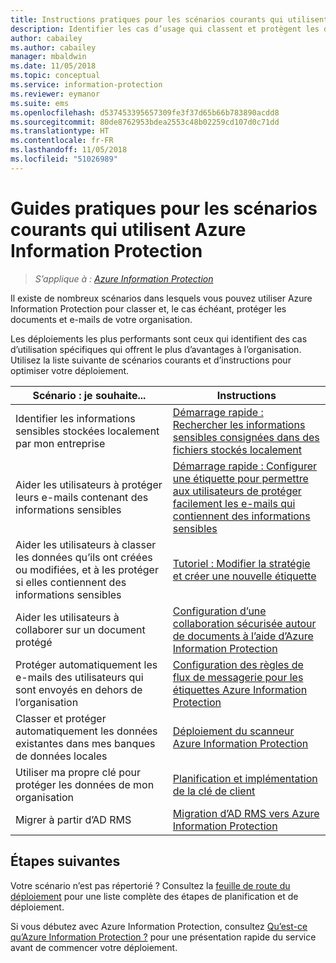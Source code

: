 ```yaml
---
title: Instructions pratiques pour les scénarios courants qui utilisent Azure Information Protection.
description: Identifier les cas d’usage qui classent et protègent les données de votre organisation à l’aide d’Azure Information Protection.
author: cabailey
ms.author: cabailey
manager: mbaldwin
ms.date: 11/05/2018
ms.topic: conceptual
ms.service: information-protection
ms.reviewer: eymanor
ms.suite: ems
ms.openlocfilehash: d537453395657309fe3f37d65b66b783890acdd8
ms.sourcegitcommit: 80de8762953bdea2553c48b02259cd107d0c71dd
ms.translationtype: HT
ms.contentlocale: fr-FR
ms.lasthandoff: 11/05/2018
ms.locfileid: "51026989"
---
```

# <a name="how-to-guides-for-common-scenarios-that-use-azure-information-protection"></a>Guides pratiques pour les scénarios courants qui utilisent Azure Information Protection

>*S’applique à : [Azure Information Protection](https://azure.microsoft.com/pricing/details/information-protection)*

Il existe de nombreux scénarios dans lesquels vous pouvez utiliser Azure Information Protection pour classer et, le cas échéant, protéger les documents et e-mails de votre organisation. 

Les déploiements les plus performants sont ceux qui identifient des cas d’utilisation spécifiques qui offrent le plus d’avantages à l’organisation. Utilisez la liste suivante de scénarios courants et d’instructions pour optimiser votre déploiement.



|Scénario : je souhaite...|Instructions|
|----------------|---------------|
|Identifier les informations sensibles stockées localement par mon entreprise|[Démarrage rapide : Rechercher les informations sensibles consignées dans des fichiers stockés localement](quickstart-findsensitiveinfo.md)|
|Aider les utilisateurs à protéger leurs e-mails contenant des informations sensibles|[Démarrage rapide : Configurer une étiquette pour permettre aux utilisateurs de protéger facilement les e-mails qui contiennent des informations sensibles](quickstart-label-dnf-protectedemail.md)|
|Aider les utilisateurs à classer les données qu’ils ont créées ou modifiées, et à les protéger si elles contiennent des informations sensibles| [Tutoriel : Modifier la stratégie et créer une nouvelle étiquette](infoprotect-quick-start-tutorial.md)|
|Aider les utilisateurs à collaborer sur un document protégé|[Configuration d’une collaboration sécurisée autour de documents à l’aide d’Azure Information Protection](secure-collaboration-documents.md)|
|Protéger automatiquement les e-mails des utilisateurs qui sont envoyés en dehors de l’organisation| [Configuration des règles de flux de messagerie pour les étiquettes Azure Information Protection](configure-exo-rules.md)
|Classer et protéger automatiquement les données existantes dans mes banques de données locales|[Déploiement du scanneur Azure Information Protection](deploy-aip-scanner.md)|
|Utiliser ma propre clé pour protéger les données de mon organisation| [Planification et implémentation de la clé de client](plan-implement-tenant-key.md)|
|Migrer à partir d’AD RMS|[Migration d’AD RMS vers Azure Information Protection](migrate-from-ad-rms-to-azure-rms.md)|

## <a name="next-steps"></a>Étapes suivantes

Votre scénario n’est pas répertorié ? Consultez la [feuille de route du déploiement](deployment-roadmap.md) pour une liste complète des étapes de planification et de déploiement.

Si vous débutez avec Azure Information Protection, consultez [Qu’est-ce qu’Azure Information Protection ?](what-is-information-protection.md) pour une présentation rapide du service avant de commencer votre déploiement.
